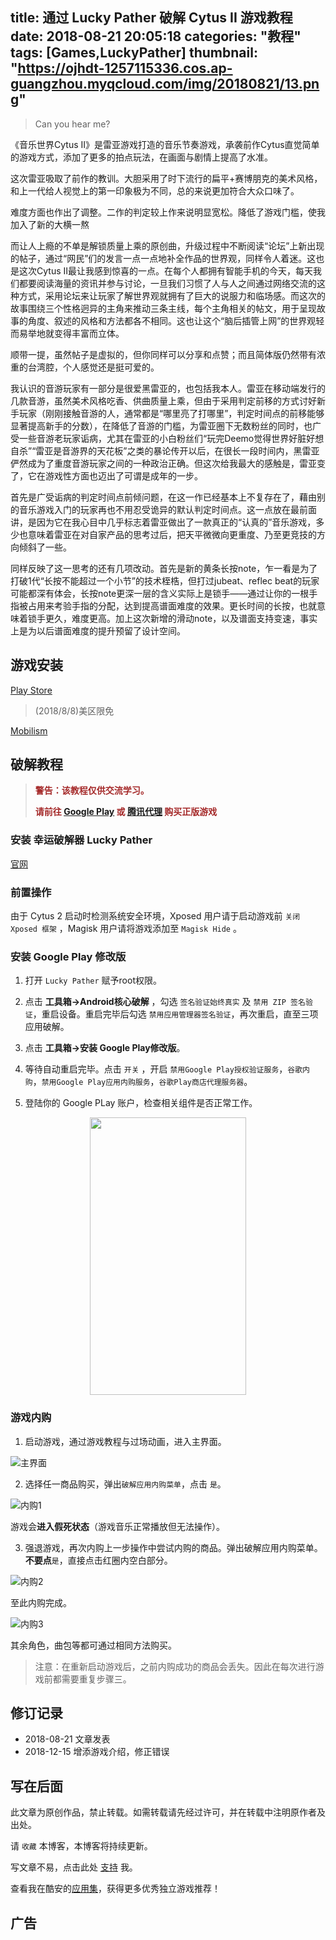 title: 通过 Lucky Pather 破解 Cytus II 游戏教程
date: 2018-08-21 20:05:18
categories: "教程"
tags: [Games,LuckyPather]
thumbnail: "https://ojhdt-1257115336.cos.ap-guangzhou.myqcloud.com/img/20180821/13.png"
---
>Can you hear me?

《音乐世界Cytus II》是雷亚游戏打造的音乐节奏游戏，承袭前作Cytus直觉简单的游戏方式，添加了更多的拍点玩法，在画面与剧情上提高了水准。

这次雷亚吸取了前作的教训。大胆采用了时下流行的扁平+赛博朋克的美术风格，和上一代给人视觉上的第一印象极为不同，总的来说更加符合大众口味了。

难度方面也作出了调整。二作的判定较上作来说明显宽松。降低了游戏门槛，使我加入了新的大横一熬


而让人上瘾的不单是解锁质量上乘的原创曲，升级过程中不断阅读“论坛”上新出现的帖子，通过“网民”们的发言一点一点地补全作品的世界观，同样令人着迷。这也是这次Cytus II最让我感到惊喜的一点。在每个人都拥有智能手机的今天，每天我们都要阅读海量的资讯并参与讨论，一旦我们习惯了人与人之间通过网络交流的这种方式，采用论坛来让玩家了解世界观就拥有了巨大的说服力和临场感。而这次的故事围绕三个性格迥异的主角来推动三条主线，每个主角相关的帖文，用于呈现故事的角度、叙述的风格和方法都各不相同。这也让这个“脑后插管上网”的世界观轻而易举地就变得丰富而立体。

顺带一提，虽然帖子是虚拟的，但你同样可以分享和点赞；而且简体版仍然带有浓重的台湾腔，个人感觉还是挺可爱的。

我认识的音游玩家有一部分是很爱黑雷亚的，也包括我本人。雷亚在移动端发行的几款音游，虽然美术风格吃香、供曲质量上乘，但由于采用判定前移的方式讨好新手玩家（刚刚接触音游的人，通常都是“哪里亮了打哪里”，判定时间点的前移能够显著提高新手的分数），在降低了音游的门槛，为雷亚圈下无数粉丝的同时，也广受一些音游老玩家诟病，尤其在雷亚的小白粉丝们“玩完Deemo觉得世界好脏好想自杀”“雷亚是音游界的天花板”之类的暴论传开以后，在很长一段时间内，黑雷亚俨然成为了重度音游玩家之间的一种政治正确。但这次给我最大的感触是，雷亚变了，它在游戏性方面也迈出了可谓是成年的一步。



首先是广受诟病的判定时间点前倾问题，在这一作已经基本上不复存在了，藉由别的音乐游戏入门的玩家再也不用忍受诡异的默认判定时间点。这一点放在最前面讲，是因为它在我心目中几乎标志着雷亚做出了一款真正的“认真的”音乐游戏，多少也意味着雷亚在对自家产品的思考过后，把天平微微向更重度、乃至更竞技的方向倾斜了一些。

同样反映了这一思考的还有几项改动。首先是新的黄条长按note，乍一看是为了打破1代“长按不能超过一个小节”的技术桎梏，但打过jubeat、reflec beat的玩家可能都深有体会，长按note更深一层的含义实际上是锁手——通过让你的一根手指被占用来考验手指的分配，达到提高谱面难度的效果。更长时间的长按，也就意味着锁手更久，难度更高。加上这次新增的滑动note，以及谱面支持变速，事实上是为以后谱面难度的提升预留了设计空间。

## 游戏安装

[Play Store](https://play.google.com/store/apps/details?id=com.rayark.cytus2)
>(2018/8/8)美区限免

[Mobilism](https://forum.mobilism.org/viewtopic.php?f=447&t=2595190&hilit=Cytus)

## 破解教程

>**<font color=#A52A2A>警告：该教程仅供交流学习。</font>**
>
>**<font color=#A52A2A>请前往 [Google Play](https://play.google.com/store/apps/details?id=com.rayark.cytus2) 或 [腾讯代理](http://cytus2.qq.com/) 购买正版游戏</font>**



### 安装 幸运破解器 Lucky Pather

[官网](https://www.luckypatchers.com/)

### 前置操作
由于 Cytus 2 启动时检测系统安全环境，Xposed 用户请于启动游戏前 `关闭 Xposed 框架` ，Magisk 用户请将游戏添加至 `Magisk Hide` 。

### 安装 Google Play 修改版

1. 打开 `Lucky Pather` 赋予root权限。

2. 点击 **工具箱->Android核心破解** ，勾选 `签名验证始终真实` 及 `禁用 ZIP 签名验证`，重启设备。重启完毕后勾选 `禁用应用管理器签名验证`，再次重启，直至三项应用破解。

3. 点击 **工具箱->安装 Google Play修改版**。

4. 等待自动重启完毕。点击 `开关` ，开启 `禁用Google Play授权验证服务`，`谷歌内购`，`禁用Google Play应用内购服务`，`谷歌Play商店代理服务器`。

5. 登陆你的 Google PLay 账户，检查相关组件是否正常工作。

<div align=center>
<img src="https://ojhdt-1257115336.cos.ap-guangzhou.myqcloud.com/img/20180821/15.png" width="250" height="444" />
</div>

### 游戏内购

1. 启动游戏，通过游戏教程与过场动画，进入主界面。

![主界面](https://ojhdt-1257115336.cos.ap-guangzhou.myqcloud.com/img/20180821/16.png)

2. 选择任一商品购买，弹出`破解应用内购菜单`，点击 `是`。

![内购1](https://ojhdt-1257115336.cos.ap-guangzhou.myqcloud.com/img/20180821/17.png)

游戏会**进入假死状态**（游戏音乐正常播放但无法操作）。

3. 强退游戏，再次内购上一步操作中尝试内购的商品。弹出破解应用内购菜单。**不要点**`是`，直接点击红圈内空白部分。

![内购2](https://ojhdt-1257115336.cos.ap-guangzhou.myqcloud.com/img/20180821/18.png)

至此内购完成。

![内购3](https://ojhdt-1257115336.cos.ap-guangzhou.myqcloud.com/img/20180821/19.png)

其余角色，曲包等都可通过相同方法购买。

>注意：在重新启动游戏后，之前内购成功的商品会丢失。因此在每次进行游戏前都需要重复步骤三。

## 修订记录
- 2018-08-21 文章发表
- 2018-12-15 增添游戏介绍，修正错误

## 写在后面
此文章为原创作品，禁止转载。如需转载请先经过许可，并在转载中注明原作者及出处。

请 `收藏` 本博客，本博客将持续更新。

写文章不易，点击此处 [支持](https://ojhdt.club/donate) 我。

查看我在酷安的[应用集](https://www.coolapk.com/album/3935141)，获得更多优秀独立游戏推荐！


## 广告
<script async src="//pagead2.googlesyndication.com/pagead/js/adsbygoogle.js"></script>
<ins class="adsbygoogle"
     style="display:block; text-align:center;"
     data-ad-layout="in-article"
     data-ad-format="fluid"
     data-ad-client="ca-pub-1043177129475579"
     data-ad-slot="7254716173"></ins>
<script>
     (adsbygoogle = window.adsbygoogle || []).push({});
</script>